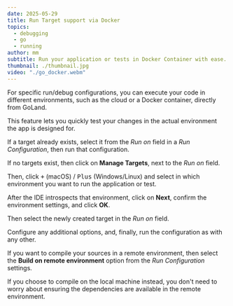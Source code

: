 ```yaml
---
date: 2025-05-29
title: Run Target support via Docker
topics:
  - debugging
  - go
  - running
author: mm
subtitle: Run your application or tests in Docker Container with ease.
thumbnail: ./thumbnail.jpg
video: "./go_docker.webm"
---
```


For specific run/debug configurations, you can execute your code in different environments, such as the cloud or a Docker container, directly from GoLand.

This feature lets you quickly test your changes in the actual environment the app is designed for.

If a target already exists, select it from the _Run on_ field in a _Run Configuration_, then run that configuration.

If no targets exist, then click on **Manage Targets**, next to the _Run on_ field.

Then, click <kbd>+</kbd> (macOS) / <kbd>Plus</kbd> (Windows/Linux) and select in which environment you want to run the application or test.

After the IDE introspects that environment, click on **Next**, confirm the environment settings, and click **OK**.

Then select the newly created target in the _Run on_ field.

Configure any additional options, and, finally, run the configuration as with any other.

If you want to compile your sources in a remote environment, then select the **Build on remote environment** option from the _Run Configuration_ settings.

If you choose to compile on the local machine instead, you don't need to worry about ensuring the dependencies are available in the remote environment.
